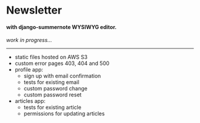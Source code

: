 # Newsletter
#### with django-summernote WYSIWYG editor.

_work in progress..._

---

- static files hosted on AWS S3
- custom error pages 403, 404 and 500
- profile app:
    - sign up with email confirmation
    - tests for existing email
    - custom password change
    - custom password reset
- articles app:
    - tests for existing article
    - permissions for updating articles
